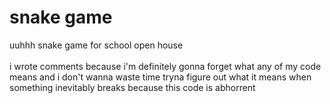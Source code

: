 # snake game
uuhhh snake game for school open house
<br>
<br>
i wrote comments because i'm definitely gonna forget what any of my code means and i don't wanna waste time tryna figure out what it means when something inevitably breaks because this code is abhorrent
<br>
<br>
